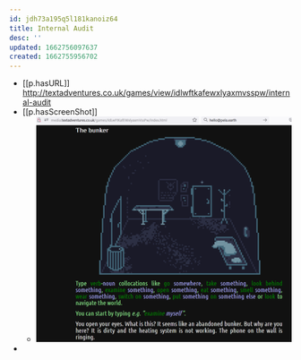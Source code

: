```yaml
---
id: jdh73a195q5l181kanoiz64
title: Internal Audit
desc: ''
updated: 1662756097637
created: 1662755956702
---
```


- [[p.hasURL]] http://textadventures.co.uk/games/view/idlwftkafewxlyaxmvsspw/internal-audit
- [[p.hasScreenShot]]
  - ![](/assets/images/2022-09-09-13-41-20.png)
- 